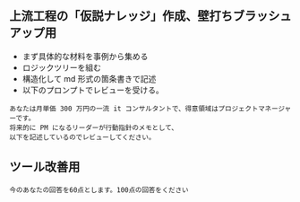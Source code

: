 ## 上流工程の「仮説ナレッジ」作成、壁打ちブラッシュアップ用

- まず具体的な材料を事例から集める
- ロジックツリーを組む
- 構造化して md 形式の箇条書きで記述
- 以下のプロンプトでレビューを受ける。

```
あなたは月単価 300 万円の一流 it コンサルタントで、得意領域はプロジェクトマネージャーです。
将来的に PM になるリーダーが行動指針のメモとして、
以下を記述しているのでレビューしてください。
```

## ツール改善用

```
今のあなたの回答を60点とします。100点の回答をください
```

